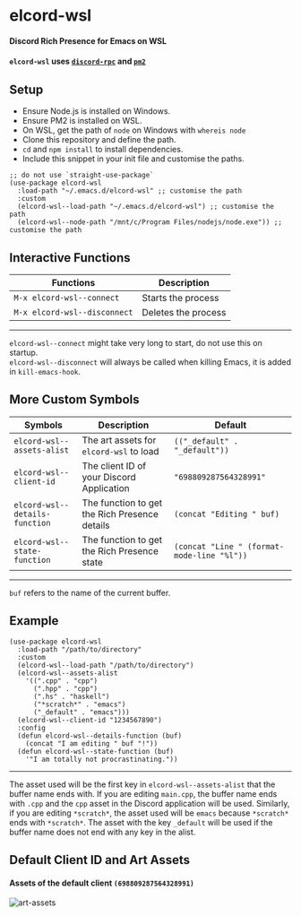 # elcord-wsl
#### Discord Rich Presence for Emacs on WSL

#### `elcord-wsl` uses [`discord-rpc`](https://www.npmjs.com/package/discord-rpc) and [`pm2`](https://www.npmjs.com/package/pm2)

## Setup
- Ensure Node.js is installed on Windows.
- Ensure PM2 is installed on WSL.
- On WSL, get the path of `node` on Windows with `whereis node`
- Clone this repository and define the path.
- `cd` and `npm install` to install dependencies.
- Include this snippet in your init file and customise the paths.
```elisp
;; do not use `straight-use-package`
(use-package elcord-wsl
  :load-path "~/.emacs.d/elcord-wsl" ;; customise the path
  :custom
  (elcord-wsl--load-path "~/.emacs.d/elcord-wsl") ;; customise the path
  (elcord-wsl--node-path "/mnt/c/Program Files/nodejs/node.exe")) ;; customise the path
```

## Interactive Functions
Functions | Description
-- | --
`M-x elcord-wsl--connect` | Starts the process
`M-x elcord-wsl--disconnect` | Deletes the process
---
`elcord-wsl--connect` might take very long to start, do not use this on startup. \
`elcord-wsl--disconnect` will always be called when killing Emacs, it is added in `kill-emacs-hook`.

## More Custom Symbols
Symbols | Description | Default
-- | -- | --
`elcord-wsl--assets-alist` | The art assets for `elcord-wsl` to load | `(("_default" . "_default"))`
`elcord-wsl--client-id` | The client ID of your Discord Application | `"698809287564328991"`
`elcord-wsl--details-function` | The function to get the Rich Presence details | `(concat "Editing " buf)`
`elcord-wsl--state-function` | The function to get the Rich Presence state | `(concat "Line " (format-mode-line "%l"))`
---
`buf` refers to the name of the current buffer.

## Example
```elisp
(use-package elcord-wsl
  :load-path "/path/to/directory"
  :custom
  (elcord-wsl--load-path "/path/to/directory")
  (elcord-wsl--assets-alist
    '((".cpp" . "cpp")
      (".hpp" . "cpp")
      (".hs" . "haskell")
      ("*scratch*" . "emacs")
      ("_default" . "emacs")))
  (elcord-wsl--client-id "1234567890")
  :config
  (defun elcord-wsl--details-function (buf)
    (concat "I am editing " buf "!"))
  (defun elcord-wsl--state-function (buf)
    '"I am totally not procrastinating."))
```
---
The asset used will be the first key in `elcord-wsl--assets-alist` that the buffer name ends with. If you are editing `main.cpp`, the buffer name ends with `.cpp` and the `cpp` asset in the Discord application will be used. Similarly, if you are editing `*scratch*`, the asset used will be `emacs` because `*scratch*` ends with `*scratch*`. The asset with the key `_default` will be used if the buffer name does not end with any key in the alist.

## Default Client ID and Art Assets
#### Assets of the default client `(698809287564328991)`
![art-assets](https://cdn.discordapp.com/attachments/437471715975757834/747822327869210644/unknown.png)

